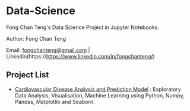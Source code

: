 # Data-Science
Fong Chan Teng's Data Science Project in Jupyter Notebooks.

Author: Fong Chan Teng

Email: fongchanteng@gmail.com | Linkedin(https://https://www.linkedin.com/in/fongchanteng/)

## Project List
- [Cardiovascular Disease Analysis and Prediction Model](https://github.com/fct92/Data-Science/blob/master/Cardiovascular%20disease%20analysis%20and%20machine%20learning/CVDs%20Analysis%20and%20Prediction%20Model.ipynb) : Exploratory Data Analysis, Visualisation, Machine Learning using Python, Numpy, Pandas, Matplotlib and Seaborn.

